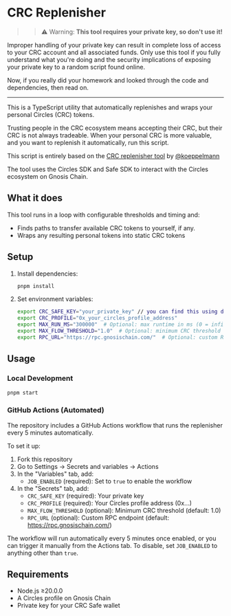 # CRC Replenisher

>> ⚠️ Warning: 
>> **This tool requires your private key, so don't use it!**

Improper handling of your private key can result in complete loss of access to your CRC account and all associated funds. Only use this tool if you fully understand what you're doing and the security implications of exposing your private key to a random script found online.

Now, if you really did your homework and looked through the code and dependencies, then read on.

---

This is a TypeScript utility that automatically replenishes and wraps your personal Circles (CRC) tokens.

Trusting people in the CRC ecosystem means accepting their CRC, but their CRC is not always tradeable.
When your personal CRC is more valuable, and you want to replenish it automatically, run this script.

This script is entirely based on the [CRC replenisher tool](https://koeppelmann.github.io/CirclesTools/replenishMyCRC.html) by [@koeppelmann](https://github.com/koeppelmann/CirclesTools/blob/main/replenishMyCRC.html)

The tool uses the Circles SDK and Safe SDK to interact with the Circles ecosystem on Gnosis Chain.

## What it does

This tool runs in a loop with configurable thresholds and timing and:
- Finds paths to transfer available CRC tokens to yourself, if any.
- Wraps any resulting personal tokens into static CRC tokens

## Setup

1. Install dependencies:
   ```bash
   pnpm install
   ```

2. Set environment variables:
   ```bash
   export CRC_SAFE_KEY="your_private_key" // you can find this using devtools on app.aboutcircles.com, in localstorage
   export CRC_PROFILE="0x_your_circles_profile_address"
   export MAX_RUN_MS="300000"  # Optional: max runtime in ms (0 = infinite)
   export MAX_FLOW_THRESHOLD="1.0"  # Optional: minimum CRC threshold
   export RPC_URL="https://rpc.gnosischain.com/"  # Optional: custom RPC
   ```

## Usage

### Local Development

```bash
pnpm start
```

### GitHub Actions (Automated)

The repository includes a GitHub Actions workflow that runs the replenisher every 5 minutes automatically.

To set it up:

1. Fork this repository
2. Go to Settings → Secrets and variables → Actions
3. In the "Variables" tab, add:
   - `JOB_ENABLED` (required): Set to `true` to enable the workflow
4. In the "Secrets" tab, add:
   - `CRC_SAFE_KEY` (required): Your private key
   - `CRC_PROFILE` (required): Your Circles profile address (0x...)
   - `MAX_FLOW_THRESHOLD` (optional): Minimum CRC threshold (default: 1.0)
   - `RPC_URL` (optional): Custom RPC endpoint (default: https://rpc.gnosischain.com/)

The workflow will run automatically every 5 minutes once enabled, or you can trigger it manually from the Actions tab. To disable, set `JOB_ENABLED` to anything other than `true`.

## Requirements

- Node.js ≥20.0.0
- A Circles profile on Gnosis Chain
- Private key for your CRC Safe wallet
